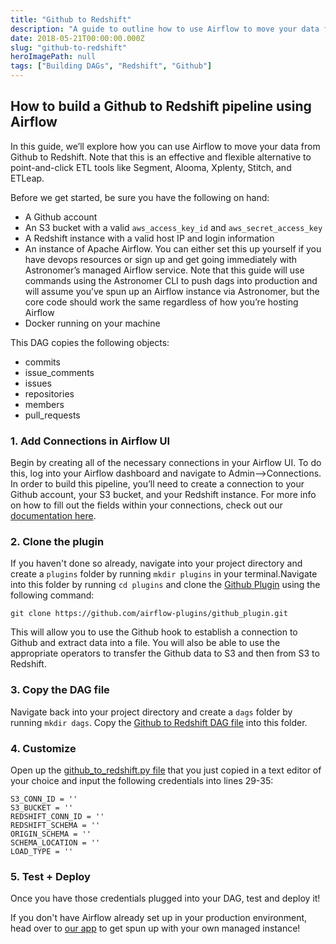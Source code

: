 ```yaml
---
title: "Github to Redshift"
description: "A guide to outline how to use Airflow to move your data from Github to Redshift."
date: 2018-05-21T00:00:00.000Z
slug: "github-to-redshift"
heroImagePath: null
tags: ["Building DAGs", "Redshift", "Github"]
---
```


## How to build a Github to Redshift pipeline using Airflow

In this guide, we’ll explore how you can use Airflow to move your data from Github to Redshift. Note that this is an effective and flexible alternative to point-and-click ETL tools like Segment, Alooma, Xplenty, Stitch, and ETLeap.

Before we get started, be sure you have the following on hand:

* A Github account
* An S3 bucket with a valid `aws_access_key_id` and `aws_secret_access_key`
* A Redshift instance with a valid host IP and login information
* An instance of Apache Airflow. You can either set this up yourself if you have devops resources or sign
  up and get going immediately with Astronomer’s managed Airflow service. Note that this guide will use
  commands using the Astronomer CLI to push dags into production and will assume you’ve spun up an Airflow
  instance via Astronomer, but the core code should work the same regardless of how you’re hosting Airflow
* Docker running on your machine

This DAG copies the following objects:

* commits
* issue_comments
* issues
* repositories
* members
* pull_requests

### 1. Add Connections in Airflow UI

Begin by creating all of the necessary connections in your Airflow UI. To do this, log into your Airflow dashboard and navigate to Admin-->Connections. In order to build this pipeline, you’ll need to create a connection to your Github account, your S3 bucket, and your Redshift instance. For more info on how to fill out the fields within your connections, check out our [documentation here](https://docs.astronomer.io/v2/apache_airflow/tutorial/connections.html).

### 2. Clone the plugin

If you haven't done so already, navigate into your project directory and create a `plugins` folder by running  `mkdir plugins` in your terminal.Navigate into this folder by running `cd plugins` and clone the [Github Plugin](https://github.com/airflow-plugins/github_plugin) using the following command:

`git clone https://github.com/airflow-plugins/github_plugin.git`

This will allow you to use the Github hook to establish a connection to Github and extract data into a file. You will also be able to use the appropriate operators to transfer the Github data to S3 and then from S3 to Redshift.

### 3. Copy the DAG file

Navigate back into your project directory and create a `dags` folder by running `mkdir dags`. Copy the [Github to Redshift DAG file](https://github.com/airflow-plugins/Example-Airflow-DAGs/blob/master/etl/github_to_redshift.py) into this folder.

### 4. Customize

Open up the [github_to_redshift.py file](https://github.com/airflow-plugins/Example-Airflow-DAGs/blob/master/etl/github_to_redshift.py#L29) that you just copied in a text editor of your choice and input the following credentials into lines 29-35:
```
S3_CONN_ID = ''
S3_BUCKET = ''
REDSHIFT_CONN_ID = ''
REDSHIFT_SCHEMA = ''
ORIGIN_SCHEMA = ''
SCHEMA_LOCATION = ''
LOAD_TYPE = ''
```

### 5. Test + Deploy

Once you have those credentials plugged into your DAG, test and deploy it!



If you don't have Airflow already set up in your production environment, head over to [our app](https://app.astronomer.io/signup) to get spun up with your own managed instance!